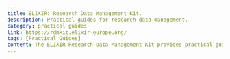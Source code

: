 ```yaml
---
title: ELIXIR: Research Data Management Kit.
description: Practical guides for research data management.
category: practical guides
link: https://rdmkit.elixir-europe.org/
tags: [Practical Guides]
content: The ELIXIR Research Data Management Kit provides practical guides for managing research data.
---
```

